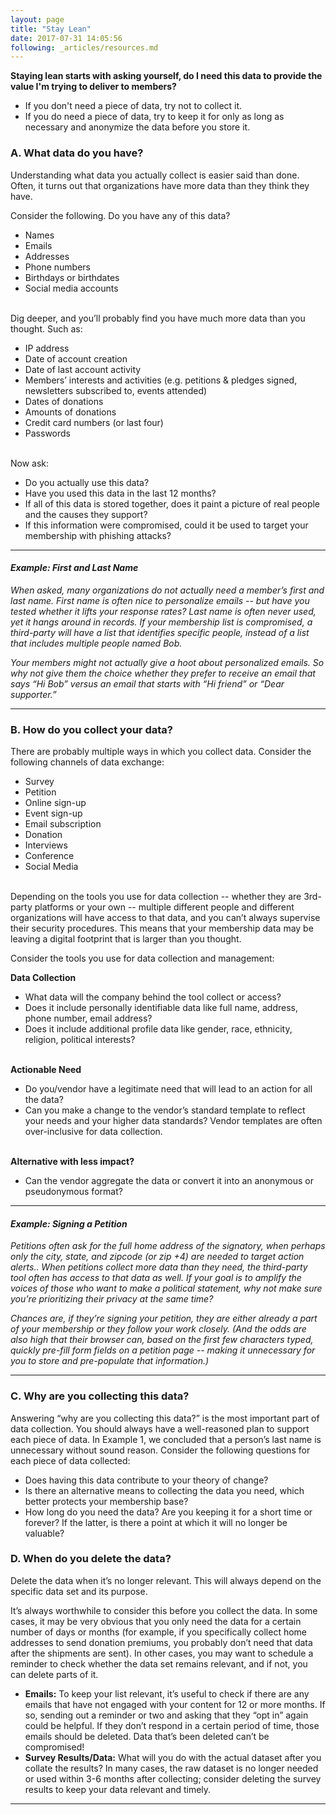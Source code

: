 ```yaml
---
layout: page
title: "Stay Lean"
date: 2017-07-31 14:05:56
following: _articles/resources.md
---
```

**Staying lean starts with asking yourself, do I need this data to provide the value I'm trying to deliver to members?**
* If you don't need a piece of data, try not to collect it.
* If you do need a piece of data, try to keep it for only as long as necessary and anonymize the data before you store it.

### A. What data do you have?
Understanding what data you actually collect is easier said than done.  Often, it turns out that organizations have more data than they think they have. 

Consider the following. Do you have any of this data?
- Names
- Emails
- Addresses
- Phone numbers
- Birthdays or birthdates
- Social media accounts <br/><br/>

Dig deeper, and you’ll probably find you have much more data than you thought. Such as:
- IP address
- Date of account creation
- Date of last account activity
- Members’ interests and activities (e.g. petitions & pledges signed, newsletters subscribed to, events attended)
- Dates of donations
- Amounts of donations
- Credit card numbers (or last four)
- Passwords <br/><br/>

Now ask:
- Do you actually use this data? 
- Have you used this data in the last 12 months? 
- If all of this data is stored together, does it paint a picture of real people and the causes they support? 
- If this information were compromised, could it be used to target your membership with phishing attacks? 

---

#### _Example: First and Last Name_
_When asked, many organizations do not actually need a member’s first and last name.  First name is often nice to personalize emails -- but have you tested whether it lifts your response rates? Last name is often never used, yet it hangs around in records.  If your membership list is compromised, a third-party will have a list that identifies specific people, instead of a list that includes multiple people named Bob._

_Your members might not actually give a hoot about personalized emails.  So why not give them the choice whether they prefer to receive an email that says “Hi Bob” versus an email that starts with “Hi friend” or “Dear supporter.”_

---

### B. How do you collect your data?

There are probably multiple ways in which you collect data. Consider the following channels of data exchange:
- Survey
- Petition
- Online sign-up
- Event sign-up
- Email subscription
- Donation  
- Interviews
- Conference 
- Social Media <br/><br/>

Depending on the tools you use for data collection -- whether they are 3rd-party platforms or your own -- multiple different people and different organizations will have access to that data, and you can’t always supervise their security procedures. This means that your membership data may be leaving a digital footprint that is larger than you thought.  

Consider the tools you use for data collection and management:<br />

**Data Collection**
- What data will the company behind the tool collect or access?
- Does it include personally identifiable data like full name, address, phone number, email address?
- Does it include additional profile data like gender, race, ethnicity, religion, political interests? <br/><br/>

**Actionable Need**
- Do you/vendor have a legitimate need that will lead to an action for all the data? 
- Can you make a change to the vendor’s standard template to reflect your needs and your higher data standards? Vendor templates are often over-inclusive for data collection. <br/><br/>
    
**Alternative with less impact?**
- Can the vendor aggregate the data or convert it into an anonymous or pseudonymous format?

---

#### _Example: Signing a Petition_ 
_Petitions often ask for the full home address of the signatory, when perhaps only the city, state, and zipcode (or zip +4) are needed to target action alerts.. When petitions collect more data than they need, the third-party tool often has access to that data as well. If your goal is to amplify the voices of those who want to make a political statement, why not make sure you’re prioritizing their privacy at the same time?_

_Chances are, if they’re signing your petition, they are either already a part of your membership or they follow your work closely. (And the odds are also high that their browser can, based on the first few characters typed, quickly pre-fill form fields on a petition page -- making it unnecessary for you to store and pre-populate that information.)_

---

### C. Why are you collecting this data?
Answering “why are you collecting this data?” is the most important part of data collection. You should always have a well-reasoned plan to support each piece of data. In Example 1, we concluded that a person’s last name is unnecessary without sound reason.  Consider the following questions for each piece of data collected:
- Does having this data contribute to your theory of change?
- Is there an alternative means to collecting the data you need, which better protects your membership base?
- How long do you need the data? Are you keeping it for a short time or forever? If the latter, is there a point at which it will no longer be valuable?


### D. When do you delete the data?
Delete the data when it’s no longer relevant.  This will always depend on the specific data set and its purpose.  

It’s always worthwhile to consider this before you collect the data.  In some cases, it may be very obvious that you only need the data for a certain number of days or months (for example, if you specifically collect home addresses to send donation premiums, you probably don’t need that data after the shipments are sent).  In other cases, you may want to schedule a reminder to check whether the data set remains relevant, and if not, you can delete parts of it. 
* **Emails:** To keep your list relevant, it’s useful to check if there are any emails that have not engaged with your content for 12 or more months. If so, sending out a reminder or two and asking that they “opt in” again could be helpful. If they don’t respond in a certain period of time, those emails should be deleted. Data that’s been deleted can’t be compromised!
* **Survey Results/Data:** What will you do with the actual dataset after you collate the results? In many cases, the raw dataset is no longer needed or used within 3-6 months after collecting; consider deleting the survey results to keep your data relevant and timely.

---
